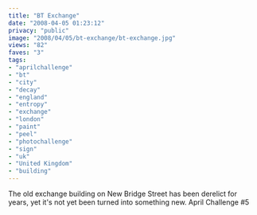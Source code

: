 ```yaml
---
title: "BT Exchange"
date: "2008-04-05 01:23:12"
privacy: "public"
image: "2008/04/05/bt-exchange/bt-exchange.jpg"
views: "82"
faves: "3"
tags:
- "aprilchallenge"
- "bt"
- "city"
- "decay"
- "england"
- "entropy"
- "exchange"
- "london"
- "paint"
- "peel"
- "photochallenge"
- "sign"
- "uk"
- "United Kingdom"
- "building"
---
```

The old exchange building on New Bridge Street has been derelict for years, yet it's not yet been turned into something new. April Challenge #5<a href="/photos/2008/04/05/bt-exchange"></a>
